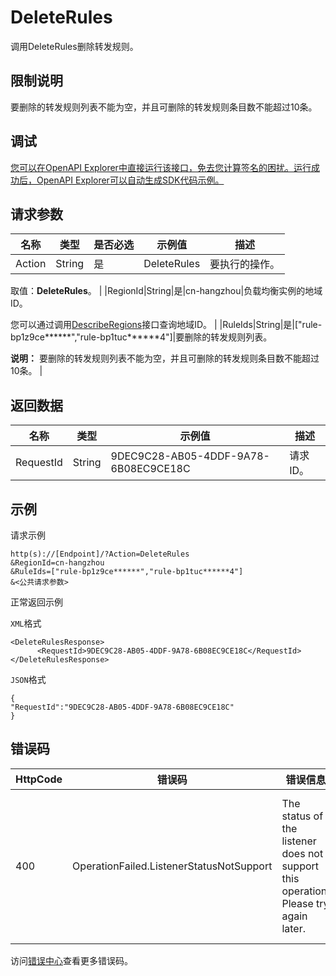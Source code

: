 # DeleteRules

调用DeleteRules删除转发规则。

## 限制说明

要删除的转发规则列表不能为空，并且可删除的转发规则条目数不能超过10条。

## 调试

[您可以在OpenAPI Explorer中直接运行该接口，免去您计算签名的困扰。运行成功后，OpenAPI Explorer可以自动生成SDK代码示例。](https://api.aliyun.com/#product=Slb&api=DeleteRules&type=RPC&version=2014-05-15)

## 请求参数

|名称|类型|是否必选|示例值|描述|
|--|--|----|---|--|
|Action|String|是|DeleteRules|要执行的操作。

 取值：**DeleteRules**。 |
|RegionId|String|是|cn-hangzhou|负载均衡实例的地域ID。

 您可以通过调用[DescribeRegions](~~27584~~)接口查询地域ID。 |
|RuleIds|String|是|\["rule-bp1z9ce\*\*\*\*\*\*","rule-bp1tuc\*\*\*\*\*\*4"\]|要删除的转发规则列表。

 **说明：** 要删除的转发规则列表不能为空，并且可删除的转发规则条目数不能超过10条。 |

## 返回数据

|名称|类型|示例值|描述|
|--|--|---|--|
|RequestId|String|9DEC9C28-AB05-4DDF-9A78-6B08EC9CE18C|请求ID。 |

## 示例

请求示例

```
http(s)://[Endpoint]/?Action=DeleteRules
&RegionId=cn-hangzhou
&RuleIds=["rule-bp1z9ce******","rule-bp1tuc******4"]
&<公共请求参数>
```

正常返回示例

`XML`格式

```
<DeleteRulesResponse>
      <RequestId>9DEC9C28-AB05-4DDF-9A78-6B08EC9CE18C</RequestId>
</DeleteRulesResponse>
```

`JSON`格式

```
{
"RequestId":"9DEC9C28-AB05-4DDF-9A78-6B08EC9CE18C"
}
```

## 错误码

|HttpCode|错误码|错误信息|描述|
|--------|---|----|--|
|400|OperationFailed.ListenerStatusNotSupport|The status of the listener does not support this operation. Please try again later.|监听当前的状态不支持此操作，请稍后重试。|

访问[错误中心](https://error-center.alibabacloud.com/status/product/Slb)查看更多错误码。

